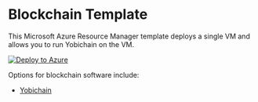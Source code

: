 # Blockchain Template

This Microsoft Azure Resource Manager template deploys a single VM and allows you to run Yobichain on the VM.

[![Deploy to Azure](http://azuredeploy.net/deploybutton.png)](https://portal.azure.com/#create/Microsoft.Template/uri/https%3A%2F%2Fraw.githubusercontent.com%2FAzure%2Fazure-quickstart-templates%2Fmaster%2Fblockchain%2Fazuredeploy.json)

Options for blockchain software include:

- [Yobichain](https://github.com/duffikins/azure-quickstart-templates/blob/master/blockchain/details/Yobichain.md)
